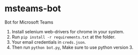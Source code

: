 # msteams-bot
Bot for Microsoft Teams

1. Install selenium web-drivers for chrome in your system.
2. Run `pip install -r requirements.txt` at the folder.
3. Your email credentials in `creds.json`.
3. Then run `python bot.py`, Make sure to use python version 3.

